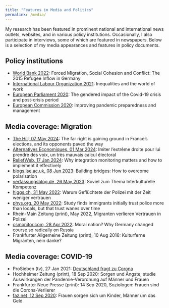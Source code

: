 ```yaml
---
title: "Features in Media and Politics"
permalink: /media/
---
```


My research has been featured in prominent national and international news outlets, websites, and in various policy institutions. Occasionally, I also participate in interviews, some of which are featured in newspapers. Below is a selection of my media appearances and features in policy documents.

Policy institutions
------

- [World Bank 2022](https://openknowledge.worldbank.org/handle/10986/36914): Forced Migration, Social Cohesion and Conflict: The 2015 Refugee Inflow in Germany
- [International Labour Organization 2021](https://www.ilo.org/ilc/ILCSessions/109/reports/reports-to-the-conference/WCMS_792123/lang--en/index.htm): Inequalities and the world of work
- [European Parliament 2020](https://op.europa.eu/en/publication-detail/-/publication/ecfe8a54-4f04-11eb-b59f-01aa75ed71a1/language-en/format-PDF/source-183317381): The gendered impact of the Covid-19 crisis and post-crisis period
- [European Commission 2020](https://op.europa.eu/en/publication-detail/-/publication/a1016d77-2562-11eb-9d7e-01aa75ed71a1/language-en/format-PDF/source-174747154): Improving pandemic preparedness and management

Media coverage: Migration
------

- [The Hill, 07 May 2024](https://thehill.com/opinion/international/4754571-french-election-national-rally/): The far right is gaining ground in France’s elections, and its opponents paved the way
- [Alternatives Economiques, 01 Mar 2024](https://www.alternatives-economiques.fr/imiter-lextreme-lui-prendre-voix-un-tres-mauvais-calcul-ele/00109847): Imiter l’extrême droite pour lui prendre des voix, un très mauvais calcul électoral
- [ReliefWeb, 17 Jan 2024](https://reliefweb.int/report/world/why-integration-monitoring-matters-and-how-implement-it-effectively): Why integration monitoring matters and how to implement it effectively
- [blogs.lse.ac.uk, 08 Jun 2023](https://blogs.lse.ac.uk/psychologylse/2023/06/08/building-bridges-how-to-overcome-polarisation/): Building bridges: How to overcome polarisation
- [verfassungsblog.de, 26 May 2023](https://verfassungsblog.de/soviel-zum-thema-interkulturelle-kompetenz/): Soviel zum Thema Interkulturelle Kompetenz
- [higgs.ch, 31 May 2022](https://www.higgs.ch/warum-gefluechtete-der-polizei-mit-der-zeit-weniger-vertrauen/51458/): Warum Geflüchtete der Polizei mit der Zeit weniger vertrauen
- [phys.org, 20 May 2022](https://phys.org/news/2022-05-immigrants-police-locals-wanes.html): Study finds immigrants initially trust police more than locals, but that trust wanes over time
- Rhein-Main Zeitung (print), May 2022, Migranten verlieren Vertrauen in Polizei
- [csmonitor.com, 28 Apr 2022](https://www.csmonitor.com/World/Europe/2022/0428/Moral-nation-Why-Germany-changed-course-so-radically-on-Russia): Moral nation? Why Germany changed course so radically on Russia
- Frankfurter Allgemeine Zeitung (print), 10 Aug 2016: Kulturferne Migranten, nein danke?

Media coverage: COVID-19
------

- ProSieben (tv), 27 Jan 2021: [Deutschland fragt zu Corona](https://www.facebook.com/ProSieben/photos/a.437610102920/10158221703007921)
- Hochheimer Zeitung (print), 18 Sep 2020: Sorgen und Ängste; studie Auswirkungen der Pandemie-Verordnung auf Männer und Frauen
- Frankfurter Neue Presse (print): 14 Sep 2020, Soziologen: Frauen sind die Corona-Verlierer
- [faz.net, 12 Sep 2020](https://www.faz.net/aktuell/rhein-main/soziologen-der-uni-frankfurt-corona-krise-bestaetigt-traditionelle-rollenmuster-16948955.html): Frauen sorgen sich um Kinder, Männer um das Geld

